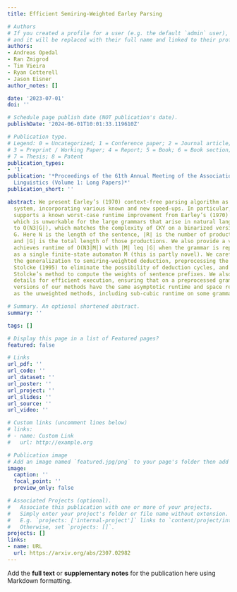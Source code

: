 ```yaml
---
title: Efficient Semiring-Weighted Earley Parsing

# Authors
# If you created a profile for a user (e.g. the default `admin` user), write the username (folder name) here
# and it will be replaced with their full name and linked to their profile.
authors:
- Andreas Opedal
- Ran Zmigrod
- Tim Vieira
- Ryan Cotterell
- Jason Eisner
author_notes: []

date: '2023-07-01'
doi: ''

# Schedule page publish date (NOT publication's date).
publishDate: '2024-06-01T10:01:33.119610Z'

# Publication type.
# Legend: 0 = Uncategorized; 1 = Conference paper; 2 = Journal article;
# 3 = Preprint / Working Paper; 4 = Report; 5 = Book; 6 = Book section;
# 7 = Thesis; 8 = Patent
publication_types:
- '1'
publication: '*Proceedings of the 61th Annual Meeting of the Association for Computational
  Linguistics (Volume 1: Long Papers)*'
publication_short: ''

abstract: We present Earley’s (1970) context-free parsing algorithm as a deduction
  system, incorporating various known and new speed-ups. In particular, our presentation
  supports a known worst-case runtime improvement from Earley’s (1970) O(N3|G||R|),
  which is unworkable for the large grammars that arise in natural language processing,
  to O(N3|G|), which matches the complexity of CKY on a binarized version of the grammar
  G. Here N is the length of the sentence, |R| is the number of productions in G,
  and |G| is the total length of those productions. We also provide a version that
  achieves runtime of O(N3|M|) with |M| leq |G| when the grammar is represented compactly
  as a single finite-state automaton M (this is partly novel). We carefully treat
  the generalization to semiring-weighted deduction, preprocessing the grammar like
  Stolcke (1995) to eliminate the possibility of deduction cycles, and further generalize
  Stolcke’s method to compute the weights of sentence prefixes. We also provide implementation
  details for efficient execution, ensuring that on a preprocessed grammar, the semiring-weighted
  versions of our methods have the same asymptotic runtime and space requirements
  as the unweighted methods, including sub-cubic runtime on some grammars.

# Summary. An optional shortened abstract.
summary: ''

tags: []

# Display this page in a list of Featured pages?
featured: false

# Links
url_pdf: ''
url_code: ''
url_dataset: ''
url_poster: ''
url_project: ''
url_slides: ''
url_source: ''
url_video: ''

# Custom links (uncomment lines below)
# links:
# - name: Custom Link
#   url: http://example.org

# Publication image
# Add an image named `featured.jpg/png` to your page's folder then add a caption below.
image:
  caption: ''
  focal_point: ''
  preview_only: false

# Associated Projects (optional).
#   Associate this publication with one or more of your projects.
#   Simply enter your project's folder or file name without extension.
#   E.g. `projects: ['internal-project']` links to `content/project/internal-project/index.md`.
#   Otherwise, set `projects: []`.
projects: []
links:
- name: URL
  url: https://arxiv.org/abs/2307.02982
---
```


Add the **full text** or **supplementary notes** for the publication here using Markdown formatting.
